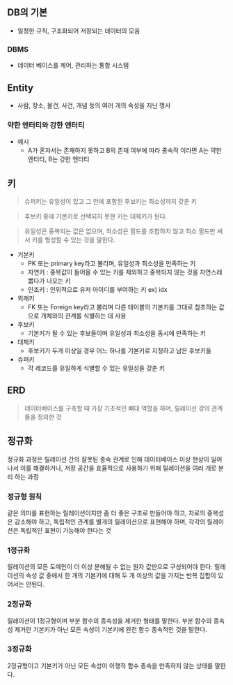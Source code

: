 ## DB의 기본

- 일정한 규칙, 구조화되어 저장되는 데이터의 모음

### DBMS

- 데이터 베이스를 제어, 관리하는 통합 시스템

## Entity

- 사람, 장소, 물건, 사건, 개념 등의 여러 개의 속성을 지닌 명사

### 약한 엔터티와 강한 엔터티

- 예시
  - A가 혼자서는 존재하지 못하고 B의 존재 여부에 따라 종속적 이라면 A는 약한 엔터티, B는 강한 엔터티

## 키

> 슈퍼키는 유일성이 있고 그 안에 포함된 후보키는 최소성까지 갖춘 키

> 후보키 중에 기본키로 선택되지 못한 키는 대체키가 된다.

> 유일성은 중복되는 값은 없으며, 최소성은 필드를 조합하지 않고 최소 필드만 써서 키를 형성할 수 있는 것을 말한다.

- 기본키
  - PK 또는 primary key라고 불리며, 유일성과 최소성을 만족하는 키
  - 자연키 : 중복값이 들어올 수 있는 키를 제외하고 중복되지 않는 것을 자연스레 뽑다가 나오는 키
  - 인조키 : 인위적으로 유저 아이디를 부여하는 키 ex) idx
- 외래키
  - FK 또는 Foreign key라고 불리며 다른 테이블의 기본키를 그대로 참조하는 값으로 개체와의 관계를 식별하는 데 사용
- 후보키
  - 기본키가 될 수 있는 후보들이며 유일성과 최소성을 동시에 만족하는 키
- 대체키
  - 후보키가 두개 이상일 경우 어느 하나를 기본키로 지정하고 남은 후보키들
- 슈퍼키
  - 각 레코드를 유일하게 식별할 수 있는 유일성을 갖춘 키

## ERD

> 데이터베이스를 구축할 때 가장 기초적인 뼈대 역할을 하며, 릴레이션 강의 관계들을 정의한 것

## 정규화

정규화 과정은 릴레이션 간의 잘못된 종속 관계로 인해 데이터베이스 이상 현상이 일어나서 이를 해결하거나, 저장 공간을 효율적으로 사용하기 위해 릴레이션을 여러 개로 분리 하는 과정

### 정규형 원칙

같은 의미를 표현하는 릴레이션이지만 좀 더 좋은 구조로 만들어야 하고, 자료의 중복성은 감소해야 하고, 독립적인 관계를 별개의 릴레이션으로 표현해야 하며, 각각의 릴레이션은 독립적인 표현이 가능해야 한다는 것

### 1정규화

릴레이션의 모든 도메인이 더 이상 분해될 수 없는 원자 값만으로 구성되어야 한다.
릴레이션의 속성 값 중에서 한 개의 기본키에 대해 두 개 이상의 값을 가지는 반복 집합이 있어서는 안된다.

### 2정규화

릴레이션이 1정규형이며 부분 함수의 종속성을 제거한 형태를 말한다.
부분 함수의 종속성 제거란 기본키가 아닌 모든 속성이 기본키에 완전 함수 종속적인 것을 말한다.

### 3정규화

2정규형이고 기본키가 아닌 모든 속성이 이행적 함수 종속을 만족하지 않는 상태를 말한다.
